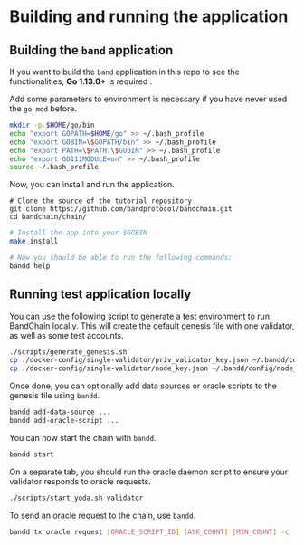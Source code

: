 # Building and running the application

## Building the `band` application

If you want to build the `band` application in this repo to see the functionalities, **Go 1.13.0+** is required .

Add some parameters to environment is necessary if you have never used the `go mod` before.

```bash
mkdir -p $HOME/go/bin
echo "export GOPATH=$HOME/go" >> ~/.bash_profile
echo "export GOBIN=\$GOPATH/bin" >> ~/.bash_profile
echo "export PATH=\$PATH:\$GOBIN" >> ~/.bash_profile
echo "export GO111MODULE=on" >> ~/.bash_profile
source ~/.bash_profile
```

Now, you can install and run the application.

```
# Clone the source of the tutorial repository
git clone https://github.com/bandprotocol/bandchain.git
cd bandchain/chain/
```

```bash
# Install the app into your $GOBIN
make install

# Now you should be able to run the following commands:
bandd help
```

## Running test application locally

You can use the following script to generate a test environment to run BandChain locally. This will create the default genesis file with one validator, as well as some test accounts.

```bash
./scripts/generate_genesis.sh
cp ./docker-config/single-validator/priv_validator_key.json ~/.bandd/config/priv_validator_key.json
cp ./docker-config/single-validator/node_key.json ~/.bandd/config/node_key.json
```

Once done, you can optionally add data sources or oracle scripts to the genesis file using `bandd`.

```bash
bandd add-data-source ...
bandd add-oracle-script ...
```

You can now start the chain with `bandd`.

```bash
bandd start
```

On a separate tab, you should run the oracle daemon script to ensure your validator responds to oracle requests.

```bash
./scripts/start_yoda.sh validator
```

To send an oracle request to the chain, use `bandd`.

```bash
bandd tx oracle request [ORACLE_SCRIPT_ID] [ASK_COUNT] [MIN_COUNT] -c [CALLDATA] --from requester --gas auto --keyring-backend test --from requester
```
